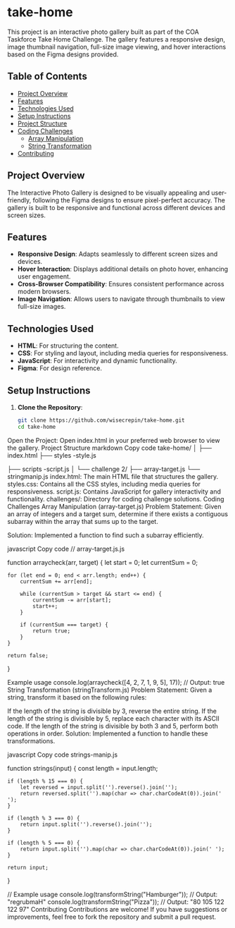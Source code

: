 # take-home

This project is an interactive photo gallery built as part of the COA Taskforce Take Home Challenge. The gallery features a responsive design, image thumbnail navigation, full-size image viewing, and hover interactions based on the Figma designs provided.

## Table of Contents

- [Project Overview](#project-overview)
- [Features](#features)
- [Technologies Used](#technologies-used)
- [Setup Instructions](#setup-instructions)
- [Project Structure](#project-structure)
- [Coding Challenges](#coding-challenges)
  - [Array Manipulation](#array-manipulation-arraymapjs)
  - [String Transformation](#string-transformation-stringtransformjs)
- [Contributing](#contributing)


## Project Overview

The Interactive Photo Gallery is designed to be visually appealing and user-friendly, following the Figma designs to ensure pixel-perfect accuracy. The gallery is built to be responsive and functional across different devices and screen sizes.

## Features

- **Responsive Design**: Adapts seamlessly to different screen sizes and devices.
- **Hover Interaction**: Displays additional details on photo hover, enhancing user engagement.
- **Cross-Browser Compatibility**: Ensures consistent performance across modern browsers.
- **Image Navigation**: Allows users to navigate through thumbnails to view full-size images.

## Technologies Used

- **HTML**: For structuring the content.
- **CSS**: For styling and layout, including media queries for responsiveness.
- **JavaScript**: For interactivity and dynamic functionality.
- **Figma**: For design reference.

## Setup Instructions

1. **Clone the Repository**:
   ```sh
   git clone https://github.com/wisecrepin/take-home.git
   cd take-home
Open the Project:
Open index.html in your preferred web browser to view the gallery.
Project Structure
markdown
Copy code
take-home/
│
├── index.html
├── styles -style.js

├── scripts -script.js
│
└── challenge 2/
    ├── array-target.js
    └── stringmanip.js
index.html: The main HTML file that structures the gallery.
styles.css: Contains all the CSS styles, including media queries for responsiveness.
script.js: Contains JavaScript for gallery interactivity and functionality.
challenges/: Directory for coding challenge solutions.
Coding Challenges
Array Manipulation (array-target.js)
Problem Statement: Given an array of integers and a target sum, determine if there exists a contiguous subarray within the array that sums up to the target.

Solution: Implemented a function to find such a subarray efficiently.

javascript
Copy code
// array-target.js.js

function arraycheck(arr, target) {
    let start = 0;
    let currentSum = 0;
    
    for (let end = 0; end < arr.length; end++) {
        currentSum += arr[end];
        
        while (currentSum > target && start <= end) {
            currentSum -= arr[start];
            start++;
        }
        
        if (currentSum === target) {
            return true;
        }
    }
    
    return false;
}

Example usage
console.log(arraycheck([4, 2, 7, 1, 9, 5], 17)); // Output: true
String Transformation (stringTransform.js)
Problem Statement: Given a string, transform it based on the following rules:

If the length of the string is divisible by 3, reverse the entire string.
If the length of the string is divisible by 5, replace each character with its ASCII code.
If the length of the string is divisible by both 3 and 5, perform both operations in order.
Solution: Implemented a function to handle these transformations.

javascript
Copy code strings-manip.js

function strings(input) {
    const length = input.length;

    if (length % 15 === 0) {
        let reversed = input.split('').reverse().join('');
        return reversed.split('').map(char => char.charCodeAt(0)).join(' ');
    }

    if (length % 3 === 0) {
        return input.split('').reverse().join('');
    }

    if (length % 5 === 0) {
        return input.split('').map(char => char.charCodeAt(0)).join(' ');
    }

    return input;
}

// Example usage
console.log(transformString("Hamburger")); // Output: "regrubmaH"
console.log(transformString("Pizza")); // Output: "80 105 122 122 97"
Contributing
Contributions are welcome! If you have suggestions or improvements, feel free to fork the repository and submit a pull request.






